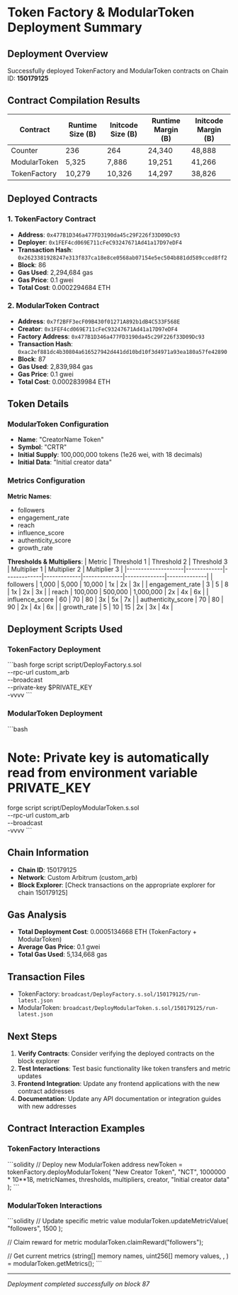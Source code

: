 # Token Factory & ModularToken Deployment Summary

## Deployment Overview
Successfully deployed TokenFactory and ModularToken contracts on Chain ID: **150179125**

## Contract Compilation Results

| Contract     | Runtime Size (B) | Initcode Size (B) | Runtime Margin (B) | Initcode Margin (B) |
|--------------|------------------|-------------------|-------------------|-------------------|
| Counter      | 236              | 264               | 24,340            | 48,888            |
| ModularToken | 5,325            | 7,886             | 19,251            | 41,266            |
| TokenFactory | 10,279           | 10,326            | 14,297            | 38,826            |

## Deployed Contracts

### 1. TokenFactory Contract
- **Address**: `0x477B1D346a477FD3190da45c29F226f33D09Dc93`
- **Deployer**: `0x1FEF4cd069E711cFeC93247671Ad41a17D97eDF4`
- **Transaction Hash**: `0x2623381928247e313f837ca18e8ce0568ab07154e5ec504b881dd589cced8ff2`
- **Block**: 86
- **Gas Used**: 2,294,684 gas
- **Gas Price**: 0.1 gwei
- **Total Cost**: 0.0002294684 ETH

### 2. ModularToken Contract
- **Address**: `0x7f2BFF3ecF09B430f01271A892b1dB4C533F568E`
- **Creator**: `0x1FEF4cd069E711cFeC93247671Ad41a17D97eDF4`
- **Factory Address**: `0x477B1D346a477FD3190da45c29F226f33D09Dc93`
- **Transaction Hash**: `0xac2ef881dc4b30804a616527942d441dd10bd10f3d4971a93ea180a57fe42890`
- **Block**: 87
- **Gas Used**: 2,839,984 gas
- **Gas Price**: 0.1 gwei
- **Total Cost**: 0.0002839984 ETH

## Token Details

### ModularToken Configuration
- **Name**: "CreatorName Token"
- **Symbol**: "CRTR"
- **Initial Supply**: 100,000,000 tokens (1e26 wei, with 18 decimals)
- **Initial Data**: "Initial creator data"

### Metrics Configuration
**Metric Names**: 
- followers
- engagement_rate
- reach
- influence_score
- authenticity_score
- growth_rate

**Thresholds & Multipliers**:
| Metric             | Threshold 1 | Threshold 2 | Threshold 3 | Multiplier 1 | Multiplier 2 | Multiplier 3 |
|--------------------|-------------|-------------|-------------|--------------|--------------|--------------|
| followers          | 1,000       | 5,000       | 10,000      | 1x           | 2x           | 3x           |
| engagement_rate    | 3           | 5           | 8           | 1x           | 2x           | 3x           |
| reach              | 100,000     | 500,000     | 1,000,000   | 2x           | 4x           | 6x           |
| influence_score    | 60          | 70          | 80          | 3x           | 5x           | 7x           |
| authenticity_score | 70          | 80          | 90          | 2x           | 4x           | 6x           |
| growth_rate        | 5           | 10          | 15          | 2x           | 3x           | 4x           |

## Deployment Scripts Used

### TokenFactory Deployment
\`\`\`bash
forge script script/DeployFactory.s.sol \
    --rpc-url custom_arb \
    --broadcast \
    --private-key $PRIVATE_KEY \
    -vvvv
\`\`\`

### ModularToken Deployment
\`\`\`bash
# Note: Private key is automatically read from environment variable PRIVATE_KEY
forge script script/DeployModularToken.s.sol \
    --rpc-url custom_arb \
    --broadcast \
    -vvvv
\`\`\`

## Chain Information
- **Chain ID**: 150179125
- **Network**: Custom Arbitrum (custom_arb)
- **Block Explorer**: [Check transactions on the appropriate explorer for chain 150179125]

## Gas Analysis
- **Total Deployment Cost**: 0.0005134668 ETH (TokenFactory + ModularToken)
- **Average Gas Price**: 0.1 gwei
- **Total Gas Used**: 5,134,668 gas

## Transaction Files
- TokenFactory: `broadcast/DeployFactory.s.sol/150179125/run-latest.json`
- ModularToken: `broadcast/DeployModularToken.s.sol/150179125/run-latest.json`

## Next Steps
1. **Verify Contracts**: Consider verifying the deployed contracts on the block explorer
2. **Test Interactions**: Test basic functionality like token transfers and metric updates
3. **Frontend Integration**: Update any frontend applications with the new contract addresses
4. **Documentation**: Update any API documentation or integration guides with new addresses

## Contract Interaction Examples

### TokenFactory Interactions
\`\`\`solidity
// Deploy new ModularToken
address newToken = tokenFactory.deployModularToken(
    "New Creator Token",
    "NCT",
    1000000 * 10**18,
    metricNames,
    thresholds,
    multipliers,
    creator,
    "Initial creator data"
);
\`\`\`

### ModularToken Interactions
\`\`\`solidity
// Update specific metric value
modularToken.updateMetricValue(
    "followers",
    1500
);

// Claim reward for metric
modularToken.claimReward("followers");

// Get current metrics
(string[] memory names, uint256[] memory values, , ) = modularToken.getMetrics();
\`\`\`

---
*Deployment completed successfully on block 87*
